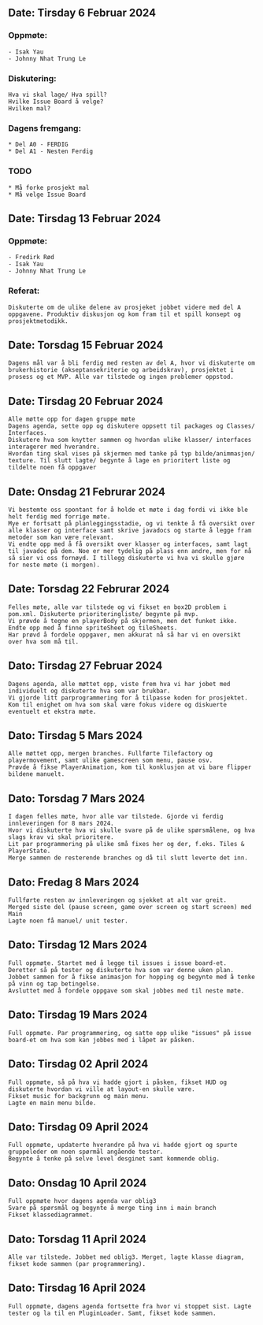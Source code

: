 ## Date: Tirsday 6 Februar 2024
### Oppmøte:
    - Isak Yau
    - Johnny Nhat Trung Le
### Diskutering:
    Hva vi skal lage/ Hva spill?
    Hvilke Issue Board å velge?
    Hvilken mal?
### Dagens fremgang:
    * Del A0 - FERDIG
    * Del A1 - Nesten Ferdig
### TODO
    * Må forke prosjekt mal
    * Må velge Issue Board

## Date: Tirsdag 13 Februar 2024
### Oppmøte:
    - Fredirk Rød
    - Isak Yau
    - Johnny Nhat Trung Le
### Referat:
    Diskuterte om de ulike delene av prosjeket jobbet videre med del A oppgavene. Produktiv diskusjon og kom fram til et spill konsept og prosjektmetodikk.
    
## Date: Torsdag 15 Februar 2024
    Dagens mål var å bli ferdig med resten av del A, hvor vi diskuterte om brukerhistorie (akseptansekriterie og arbeidskrav), prosjektet i prosess og et MVP. Alle var tilstede og ingen problemer oppstod. 

## Date: Tirsdag 20 Februar 2024
	Alle møtte opp for dagen gruppe møte
	Dagens agenda, sette opp og diskutere oppsett til packages og Classes/ Interfaces. 
    Diskutere hva som knytter sammen og hvordan ulike klasser/ interfaces interagerer med hverandre. 
    Hvordan ting skal vises på skjermen med tanke på typ bilde/animmasjon/ texture. Til slutt lagte/ begynte å lage en prioritert liste og tildelte noen få oppgaver

## Date: Onsdag 21 Februrar 2024
    Vi bestemte oss spontant for å holde et møte i dag fordi vi ikke ble helt ferdig med forrige møte.
    Mye er fortsatt på planleggingsstadie, og vi tenkte å få oversikt over alle klasser og interface samt skrive javadocs og starte å legge fram metoder som kan være relevant.
    Vi endte opp med å få oversikt over klasser og interfaces, samt lagt til javadoc på dem. Noe er mer tydelig på plass enn andre, men for nå så sier vi oss fornøyd. I tillegg diskuterte vi hva vi skulle gjøre for neste møte (i morgen).

## Date: Torsdag 22 Februrar 2024
    Felles møte, alle var tilstede og vi fikset en box2D problem i pom.xml. Diskuterte prioriteringliste/ begynte på mvp.
    Vi prøvde å tegne en playerBody på skjermen, men det funket ikke. Endte opp med å finne spriteSheet og tileSheets.
    Har prøvd å fordele oppgaver, men akkurat nå så har vi en oversikt over hva som må til.

## Dato: Tirsdag 27 Februar 2024
    Dagens agenda, alle møttet opp, viste frem hva vi har jobet med individuelt og diskuterte hva som var brukbar.
    Vi gjorde litt parprogrammering for å tilpasse koden for prosjektet. Kom til enighet om hva som skal være fokus videre og diskuerte eventuelt et ekstra møte.

## Dato: Tirsdag 5 Mars 2024
    Alle møttet opp, mergen branches. Fullførte Tilefactory og playermovement, samt ulike gamescreen som menu, pause osv.
    Prøvde å fikse PlayerAnimation, kom til konklusjon at vi bare flipper bildene manuelt.

## Dato: Torsdag 7 Mars 2024
    I dagen felles møte, hvor alle var tilstede. Gjorde vi ferdig innleveringen for 8 mars 2024.
    Hvor vi diskuterte hva vi skulle svare på de ulike spørsmålene, og hva slags krav vi skal prioritere.
    Lit par programmering på ulike små fixes her og der, f.eks. Tiles & PlayerState.
    Merge sammen de resterende branches og då til slutt leverte det inn.

## Dato: Fredag 8 Mars 2024
    Fullførte resten av innleveringen og sjekket at alt var greit.
    Merged siste del (pause screen, game over screen og start screen) med Main
    Lagte noen få manuel/ unit tester.

## Dato: Tirsdag 12 Mars 2024
    Full oppmøte. Startet med å legge til issues i issue board-et. 
    Deretter så på tester og diskuterte hva som var denne uken plan.
    Jobbet sammen for å fikse animasjon for hopping og begynte med å tenke på vinn og tap betingelse.
    Avsluttet med å fordele oppgave som skal jobbes med til neste møte.

## Dato: Tirsdag 19 Mars 2024
    Full oppmøte. Par programmering, og satte opp ulike "issues" på issue board-et om hva som kan jobbes med i låpet av påsken.

## Dato: Tirsdag 02 April 2024
    Full oppmøte, så på hva vi hadde gjort i påsken, fikset HUD og diskuterte hvordan vi ville at layout-en skulle være.
    Fikset music for backgrunn og main menu.
    Lagte en main menu bilde.

## Dato: Tirsdag 09 April 2024
    Full oppmøte, updaterte hverandre på hva vi hadde gjort og spurte gruppeleder om noen spørmål angående tester.
    Begynte å tenke på selve level desginet samt kommende oblig.

## Dato: Onsdag 10 April 2024
    Full oppmøte hvor dagens agenda var oblig3
    Svare på spørsmål og begynte å merge ting inn i main branch
    Fikset klassediagrammet.

## Dato: Torsdag 11 April 2024
    Alle var tilstede. Jobbet med oblig3. Merget, lagte klasse diagram, fikset kode sammen (par programmering).

## Dato: Tirsdag 16 April 2024
    Full oppmøte, dagens agenda fortsette fra hvor vi stoppet sist. Lagte tester og la til en PluginLoader. Samt, fikset kode sammen.